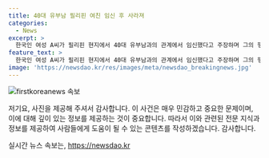 ```yaml
---
title: 40대 유부남 필리핀 여친 임신 후 사라져
categories:
  - News
excerpt: >
  한국인 여성 A씨가 필리핀 현지에서 40대 유부남과의 관계에서 임신했다고 주장하며 그의 행방이 사라진 사건이 논란이 되고 있다. A씨는 7개월 임신 중이며 B씨와의 관계가 끊긴 후 B씨는 다른 필리핀 여성을 만나 연락을 끊었다고 주장했다. 이에 누리꾼들은 분노하며 책임을 져야 한다는 의견을 제시했다. 해당 사건은 한국 사회에 큰 파장을 일으키고 있다.
feature_text: >
  한국인 여성 A씨가 필리핀 현지에서 40대 유부남과의 관계에서 임신했다고 주장하며 그의 행방이 사라진 사건이 논란이 되고 있다. A씨는 7개월 임신 중이며 B씨와의 관계가 끊긴 후 B씨는 다른 필리핀 여성을 만나 연락을 끊었다고 주장했다. 이에 누리꾼들은 분노하며 책임을 져야 한다는 의견을 제시했다. 해당 사건은 한국 사회에 큰 파장을 일으키고 있다.
image: 'https://newsdao.kr/res/images/meta/newsdao_breakingnews.jpg'
---
```


<p><img src="https://newsdao.kr/res/images/meta/newsdao_breakingnews.jpg" alt="firstkoreanews 속보" /></p>

<p>저기요, 사진을 제공해 주셔서 감사합니다. 이 사건은 매우 민감하고 중요한 문제이며, 이에 대해 깊이 있는 정보를 제공하는 것이 중요합니다. 따라서 이와 관련된 전문 지식과 정보를 제공하여 사람들에게 도움이 될 수 있는 콘텐츠를 작성하겠습니다. 감사합니다.</p>
실시간 뉴스 속보는, <a href="https://newsdao.kr" rel="dofollow">https://newsdao.kr</a>


